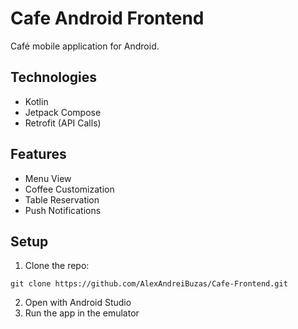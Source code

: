 # Cafe Android Frontend

Café mobile application for Android.

## Technologies
- Kotlin
- Jetpack Compose
- Retrofit (API Calls)

## Features
- Menu View
- Coffee Customization
- Table Reservation
- Push Notifications

## Setup
1. Clone the repo:
```
git clone https://github.com/AlexAndreiBuzas/Cafe-Frontend.git
```
2. Open with Android Studio
3. Run the app in the emulator
